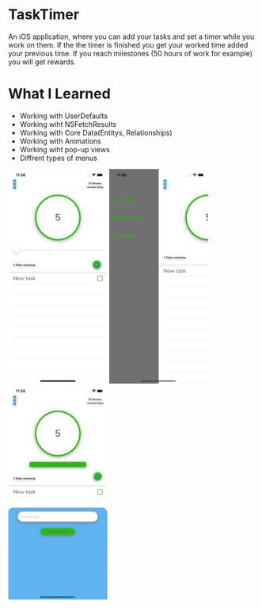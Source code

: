 # TaskTimer

An iOS application, where you can add your tasks and set a timer while you work on them. If the the timer is finished you
get your worked time added your previous time. If you reach milestones (50 hours of work for example) you will get rewards.

# What I Learned

* Working with UserDefaults
* Working wiht NSFetchResults 
* Working with Core Data(Entitys, Relationships)
* Working with Animations
* Working wiht pop-up views
* Diffrent types of menus

<img src="ImagesForPreview/HomeScreen.png" width="200">   <img src="ImagesForPreview/SideMenuScreen.png" width="200">   <img src="ImagesForPreview/AddingNewTasks.png" width="200">


